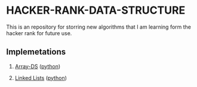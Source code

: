 # HACKER-RANK-DATA-STRUCTURE
This is an repository for storring new algorithms that I am learning form the hacker rank for future use.

## Implemetations
1. [Array-DS](https://www.hackerrank.com/challenges/arrays-ds/problem?isFullScreen=true) ([python](./python/array_ds.py))

2. [Linked Lists](https://www.hackerrank.com/challenges/print-the-elements-of-a-linked-list/problem?isFullScreen=true) ([python](./python/elements_linked_list.py))




